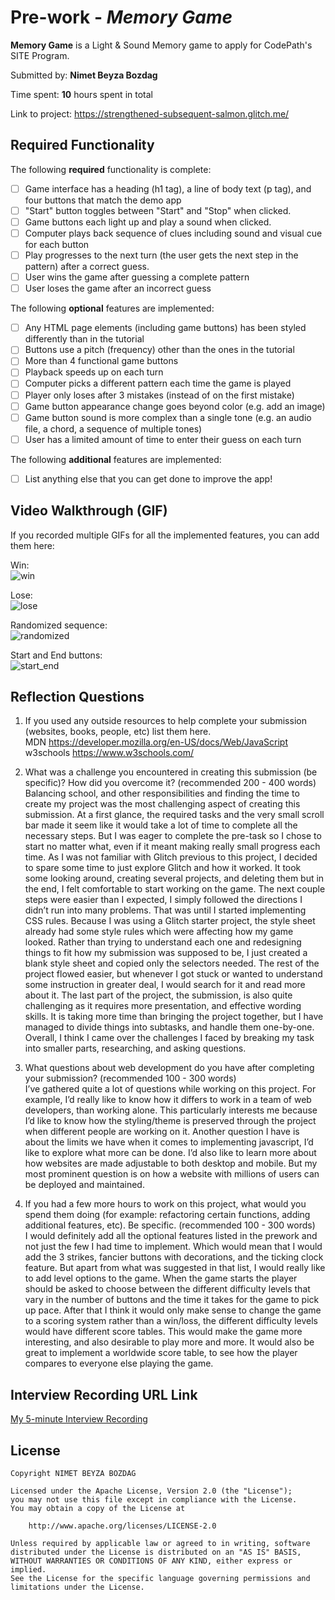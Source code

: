 # Pre-work - *Memory Game*

**Memory Game** is a Light & Sound Memory game to apply for CodePath's SITE Program.

Submitted by: **Nimet Beyza Bozdag**

Time spent: **10** hours spent in total

Link to project: https://strengthened-subsequent-salmon.glitch.me/

## Required Functionality

The following **required** functionality is complete:

* [ ] Game interface has a heading (h1 tag), a line of body text (p tag), and four buttons that match the demo app
* [ ] "Start" button toggles between "Start" and "Stop" when clicked.
* [ ] Game buttons each light up and play a sound when clicked.
* [ ] Computer plays back sequence of clues including sound and visual cue for each button
* [ ] Play progresses to the next turn (the user gets the next step in the pattern) after a correct guess.
* [ ] User wins the game after guessing a complete pattern
* [ ] User loses the game after an incorrect guess

The following **optional** features are implemented:

* [ ] Any HTML page elements (including game buttons) has been styled differently than in the tutorial
* [ ] Buttons use a pitch (frequency) other than the ones in the tutorial
* [ ] More than 4 functional game buttons
* [ ] Playback speeds up on each turn
* [ ] Computer picks a different pattern each time the game is played
* [ ] Player only loses after 3 mistakes (instead of on the first mistake)
* [ ] Game button appearance change goes beyond color (e.g. add an image)
* [ ] Game button sound is more complex than a single tone (e.g. an audio file, a chord, a sequence of multiple tones)
* [ ] User has a limited amount of time to enter their guess on each turn

The following **additional** features are implemented:

- [ ] List anything else that you can get done to improve the app!

## Video Walkthrough (GIF)

If you recorded multiple GIFs for all the implemented features, you can add them here:

Win:<br>
![win](https://user-images.githubusercontent.com/68226953/161119129-cf701167-652a-4166-930e-81bc738f9a45.gif)

Lose:<br>
![lose](https://user-images.githubusercontent.com/68226953/161119338-1fed69d1-9ce1-446d-9db9-1e94af7085fa.gif)

Randomized sequence:<br>
![randomized](https://user-images.githubusercontent.com/68226953/161119440-0ff8c903-7c52-4332-8e7e-13b419b109b8.gif)

Start and End buttons:<br>
![start_end](https://user-images.githubusercontent.com/68226953/161119539-c978fd84-5bba-4465-a5ff-cb8e60bbf61b.gif)

## Reflection Questions
1. If you used any outside resources to help complete your submission (websites, books, people, etc) list them here. <br>
    MDN https://developer.mozilla.org/en-US/docs/Web/JavaScript
    w3schools https://www.w3schools.com/


2. What was a challenge you encountered in creating this submission (be specific)? How did you overcome it? (recommended 200 - 400 words)<br>
  Balancing school, and other responsibilities and finding the time to create my project was the most challenging aspect of creating this submission. At a first glance, the required tasks and the very small scroll bar made it seem like it would take a lot of time to complete all the necessary steps. But I was eager to complete the pre-task so I chose to start no matter what, even if it meant making really small progress each time. As I was not familiar with Glitch previous to this project, I decided to spare some time to just explore Glitch and how it worked. It took some looking around, creating several projects, and deleting them but in the end, I felt comfortable to start working on the game. The next couple steps were easier than I expected, I simply followed the directions I didn’t run into many problems. That was until I started implementing CSS rules. Because I was using a Glitch starter project, the style sheet already had some style rules which were affecting how my game looked. Rather than trying to understand each one and redesigning things to fit how my submission was supposed to be, I just created a blank style sheet and copied only the selectors needed. The rest of the project flowed easier, but whenever I got stuck or wanted to understand some instruction in greater deal, I would search for it and read more about it. The last part of the project, the submission, is also quite challenging as it requires more presentation, and effective wording skills. It is taking more time than bringing the project together, but I have managed to divide things into subtasks, and handle them one-by-one. Overall, I think I came over the challenges I faced by breaking my task into smaller parts, researching, and asking questions.


3. What questions about web development do you have after completing your submission? (recommended 100 - 300 words)<br>
  I’ve gathered quite a lot of questions while working on this project. For example, I’d really like to know how it differs to work in a team of web developers, than working alone. This particularly interests me because I’d like to know how the styling/theme is preserved through the project when different people are working on it. Another question I have is about the limits we have when it comes to implementing javascript, I’d like to explore what more can be done. I’d also like to learn more about how websites are made adjustable to both desktop and mobile. But my most prominent question is on how a website with millions of users can be deployed and maintained.

4. If you had a few more hours to work on this project, what would you spend them doing (for example: refactoring certain functions, adding additional features, etc). Be specific. (recommended 100 - 300 words)<br>
  I would definitely add all the optional features listed in the prework and not just the few I had time to implement. Which would mean that I would add the 3 strikes, fancier buttons with decorations, and the ticking clock feature. But apart from what was suggested in that list, I would really like to add level options to the game. When the game starts the player should be asked to choose between the different difficulty levels that vary in the number of buttons and the time it takes for the game to pick up pace. After that I think it would only make sense to change the game to a scoring system rather than a win/loss, the different difficulty levels would have different score tables. This would make the game more interesting, and also desirable to play more and more. It would also be great to implement a worldwide score table, to see how the player compares to everyone else playing the game.




## Interview Recording URL Link

[My 5-minute Interview Recording](https://arizona.zoom.us/rec/share/cE_LvkJM6yn5jUjKQYZgWajccHsN6F8I5XmfuAq97bNBHjTJyLefWtrOGPu5cRHZ.3JHchuZqN8onGvZY?startTime=1648793057000)


## License

    Copyright NIMET BEYZA BOZDAG

    Licensed under the Apache License, Version 2.0 (the "License");
    you may not use this file except in compliance with the License.
    You may obtain a copy of the License at

        http://www.apache.org/licenses/LICENSE-2.0

    Unless required by applicable law or agreed to in writing, software
    distributed under the License is distributed on an "AS IS" BASIS,
    WITHOUT WARRANTIES OR CONDITIONS OF ANY KIND, either express or implied.
    See the License for the specific language governing permissions and
    limitations under the License.
